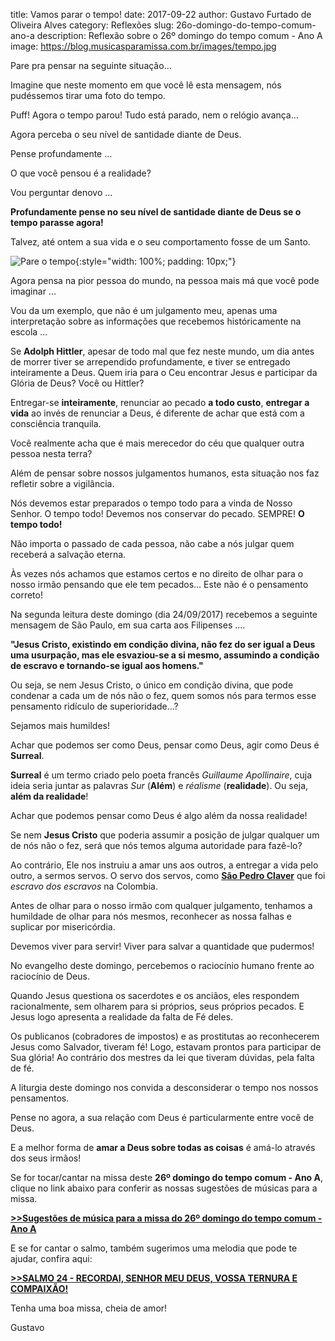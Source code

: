 ﻿title: Vamos parar o tempo!
date: 2017-09-22
author: Gustavo Furtado de Oliveira Alves
category: Reflexões
slug: 26o-domingo-do-tempo-comum-ano-a
description: Reflexão sobre o 26º domingo do tempo comum - Ano A
image: https://blog.musicasparamissa.com.br/images/tempo.jpg

Pare pra pensar na seguinte situação...

Imagine que neste momento em que você lê esta mensagem, nós pudéssemos tirar uma foto do tempo.

Puff! Agora o tempo parou! Tudo está parado, nem o relógio avança...

Agora perceba o seu nível de santidade diante de Deus.

Pense profundamente ...

O que você pensou é a realidade?

Vou perguntar denovo ...

**Profundamente pense no seu nível de santidade diante de Deus se o tempo parasse agora!**

Talvez, até ontem a sua vida e o seu comportamento fosse de um Santo.

![Pare o tempo](/images/tempo.jpg){:style="width: 100%; padding: 10px;"}

Agora pensa na pior pessoa do mundo, na pessoa mais má que você pode imaginar ...

Vou da um exemplo, que não é um julgamento meu,
apenas uma interpretação sobre as informações que recebemos históricamente na escola ...

Se **Adolph Hittler**, apesar de todo mal que fez neste mundo, um dia antes de morrer
tiver se arrependido profundamente, e tiver se entregado inteiramente a Deus.
Quem iria para o Ceu encontrar Jesus e participar da Glória de Deus? Você ou Hittler?

Entregar-se **inteiramente**, renunciar ao pecado **a todo custo**, **entregar a vida** ao invés de renunciar a Deus,
é diferente de achar que está com a consciência tranquila.

Você realmente acha que é mais merecedor do céu que qualquer outra pessoa nesta terra? 

Além de pensar sobre nossos julgamentos humanos, esta situação nos faz refletir sobre a vigilância.

Nós devemos estar preparados o tempo todo para a vinda de Nosso Senhor.
O tempo todo! Devemos nos conservar do pecado. SEMPRE! **O tempo todo!**

Não importa o passado de cada pessoa, não cabe a nós julgar quem receberá a salvação eterna.

Às vezes nós achamos que estamos certos e no direito de olhar para o nosso irmão pensando que ele tem pecados...
Este não é o pensamento correto!

Na segunda leitura deste domingo (dia 24/09/2017) recebemos a seguinte mensagem de São Paulo, em sua carta aos Filipenses ....

**"Jesus Cristo, existindo em condição divina, não fez do ser igual a Deus uma usurpação,
mas ele esvaziou-se a si mesmo, assumindo a condição de escravo 
e tornando-se igual aos homens."**

Ou seja, se nem Jesus Cristo, o único em condição divina, que pode condenar a cada um de nós não o fez,
quem somos nós para termos esse pensamento ridículo de superioridade...?

Sejamos mais humildes!

Achar que podemos ser como Deus, pensar como Deus, agir como Deus é **Surreal**.

**Surreal** é um termo criado pelo poeta francês _Guillaume Apollinaire_,
cuja ideia seria juntar as palavras *Sur* (**Além**) e *réalisme* (**realidade**).
Ou seja, **além da realidade**!

Achar que podemos pensar como Deus é algo além da nossa realidade!

Se nem **Jesus Cristo** que poderia assumir a posição de julgar qualquer um de nós não o fez,
será que nós temos alguma autoridade para fazê-lo?

Ao contrário, Ele nos instruiu a amar uns aos outros, a entregar a vida pelo outro, a sermos servos.
O servo dos servos, como [**São Pedro Claver**](https://padrepauloricardo.org/episodios/memoria-de-sao-pedro-claver)
que foi _escravo dos escravos_ na Colombia.

Antes de olhar para o nosso irmão com qualquer julgamento,
tenhamos a humildade de olhar para nós mesmos, reconhecer as nossa falhas e suplicar por misericórdia.

Devemos viver para servir! Viver para salvar a quantidade que pudermos!

No evangelho deste domingo, percebemos o raciocínio humano frente ao raciocínio de Deus.

Quando Jesus questiona os sacerdotes e os anciãos, eles respondem racionalmente, sem olharem para si próprios,
seus próprios pecados. E Jesus logo apresenta a realidade da falta de Fé deles.

Os publicanos (cobradores de impostos) e as prostitutas ao reconhecerem Jesus como Salvador, tiveram fé!
Logo, estavam prontos para participar de Sua glória!
Ao contrário dos mestres da lei que tiveram dúvidas, pela falta de fé.

A liturgia deste domingo nos convida a desconsiderar o tempo nos nossos pensamentos.

Pense no agora, a sua relação com Deus é particularmente entre você de Deus.

E a melhor forma de **amar a Deus sobre todas as coisas** é amá-lo através dos seus irmãos!




 












Se for tocar/cantar na missa deste **26º domingo do tempo comum - Ano A**,
clique no link abaixo para conferir as nossas sugestões de músicas para a missa.

[**>>Sugestões de música para a missa do 26º domingo do tempo comum - Ano A**](https://musicasparamissa.com.br/sugestoes-para/26o-domingo-do-tempo-comum-ano-a)

E se for cantar o salmo, também sugerimos uma melodia que pode te ajudar, confira aqui:

[**>>SALMO 24 - RECORDAI, SENHOR MEU DEUS, VOSSA TERNURA E COMPAIXÃO!**](https://musicasparamissa.com.br/musica/salmo-24-ano-a-2/)

Tenha uma boa missa, cheia de amor!

Gustavo